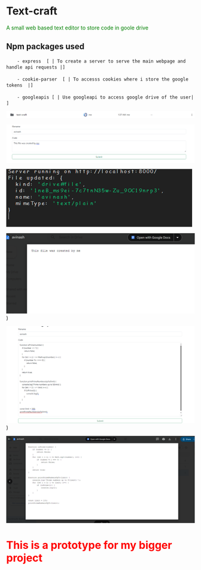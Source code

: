 # Text-craft

<span style="color:green"> A small web based text editor to store code in goole drive</span>

## Npm packages used
        - express  [ | To create a server to serve the main webpage and handle api requests |]
        
        - cookie-parser  [ | To accesss cookies where i store the google tokens  |]

        - googleapis [ | Use googleapi to access google drive of the user| ]



![alt text](https://github.com/w1dow1306/text-craft/blob/main/assests/image.png)



![alt text](https://github.com/w1dow1306/text-craft/blob/main/assests/image-2.png)

![alt text](https://github.com/w1dow1306/text-craft/blob/main/assests/image-3.png)

![image-3.png](https://github.com/w1dow1306/text-craft/blob/main/assests/image-4.png))


![image-4.png](https://github.com/w1dow1306/text-craft/blob/main/assests/image-5.png))


![alt text](https://github.com/w1dow1306/text-craft/blob/main/assests/image-6.png)

# <span style="color:red">This is a prototype for my bigger project</span>

